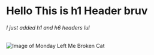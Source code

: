 # Hello This is h1 Header bruv
###### I just added h1 and h6 headers lul

![Image of Monday Left Me Broken Cat](https://i.imgflip.com/7p2ecu.jpg)

